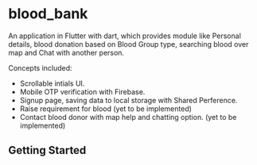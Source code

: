 # blood_bank

An application in Flutter with dart, which provides module like Personal details, blood donation based on Blood Group type, 
searching blood over map and Chat with another person.

Concepts included:
* Scrollable intials UI.
* Mobile OTP verification with Firebase.
* Signup page, saving data to local storage with Shared Perference.
* Raise requirement for blood (yet to be implemented)
* Contact blood donor with map help and chatting option. (yet to be implemented)

## Getting Started
